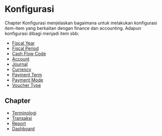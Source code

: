 # Konfigurasi

Chapter Konfigurasi menjelaskan bagaimana untuk melakukan konfigurasi item-item yang berkaitan dengan finance dan accounting.
Adapun konfigurasi dibagi menjadi item sbb:
- [Fiscal Year](./konfigurasi/fiscal-year.md)
- [Fiscal Period](./konfigurasi/fiscal-period.md)
- [Cash Flow Code](./konfigurasi/cash-flow-code.md)
- [Account](./konfigurasi/account.md)
- [Journal](./konfigurasi/journal.md)
- [Currency](./konfigurasi/currency.md)
- [Payment Term](./konfigurasi/payment-term.md)
- [Payment Mode](./konfigurasi/payment-mode.md)
- [Voucher Type](./konfigurasi/voucher-type.md)

## Chapter
- [Terminologi](./terminologi.md)
- [Transaksi](./transaksi.md)
- [Report](./report.md)
- [Dashboard](./dashboard.md)
